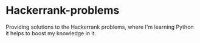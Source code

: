 # Hackerrank-problems
Providing solutions to the Hackerrank problems, where I'm learning Python it helps to boost my knowledge in it.
